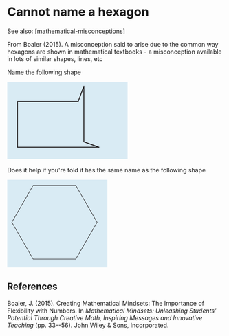 <!--
 Copyright (C) 2023 David Jones
 
 This program is free software: you can redistribute it and/or modify
 it under the terms of the GNU Affero General Public License as
 published by the Free Software Foundation, either version 3 of the
 License, or (at your option) any later version.
 
 This program is distributed in the hope that it will be useful,
 but WITHOUT ANY WARRANTY; without even the implied warranty of
 MERCHANTABILITY or FITNESS FOR A PARTICULAR PURPOSE.  See the
 GNU Affero General Public License for more details.
 
 You should have received a copy of the GNU Affero General Public License
 along with this program.  If not, see <http://www.gnu.org/licenses/>.
-->

# Cannot name a hexagon

See also: [[mathematical-misconceptions]]

From Boaler (2015). A misconception said to arise due to the common way hexagons are shown in mathematical textbooks - a misconception available in lots of similar shapes, lines, etc

Name the following shape

![](images/funnyHexagon.png)

Does it help if you're told it has the same name as the following shape

![](images/traditionalHexagon.png)

## References

Boaler, J. (2015). Creating Mathematical Mindsets: The Importance of Flexibility with Numbers. In *Mathematical Mindsets: Unleashing Students' Potential Through Creative Math, Inspiring Messages and Innovative Teaching* (pp. 33--56). John Wiley & Sons, Incorporated.

[//begin]: # "Autogenerated link references for markdown compatibility"
[mathematical-misconceptions]: mathematical-misconceptions "Mathematical misconceptions"
[//end]: # "Autogenerated link references"